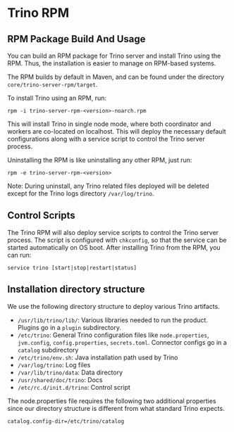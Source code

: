 # Trino RPM

## RPM Package Build And Usage

You can build an RPM package for Trino server and install Trino using the RPM. Thus, the installation is easier to manage on RPM-based systems.

The RPM builds by default in Maven, and can be found under the directory `core/trino-server-rpm/target`.

To install Trino using an RPM, run:

    rpm -i trino-server-rpm-<version>-noarch.rpm

This will install Trino in single node mode, where both coordinator and workers are co-located on localhost.
This will deploy the necessary default configurations along with a service script to control the Trino server process.

Uninstalling the RPM is like uninstalling any other RPM, just run:

    rpm -e trino-server-rpm-<version>

Note: During uninstall, any Trino related files deployed will be deleted except for the Trino logs directory `/var/log/trino`.

## Control Scripts

The Trino RPM will also deploy service scripts to control the Trino server process.
The script is configured with `chkconfig`,  so that the service can be started automatically on OS boot.
After installing Trino from the RPM, you can run:

    service trino [start|stop|restart|status]

## Installation directory structure

We use the following directory structure to deploy various Trino artifacts.

* `/usr/lib/trino/lib/`: Various libraries needed to run the product. Plugins go in a `plugin` subdirectory.
* `/etc/trino`: General Trino configuration files like `node.properties`, `jvm.config`, `config.properties`, `secrets.toml`. Connector configs go in a `catalog` subdirectory
* `/etc/trino/env.sh`: Java installation path used by Trino
* `/var/log/trino`: Log files
* `/var/lib/trino/data`: Data directory
* `/usr/shared/doc/trino`: Docs
* `/etc/rc.d/init.d/trino`: Control script

The node.properties file requires the following two additional properties since our directory structure is different from what standard Trino expects.

    catalog.config-dir=/etc/trino/catalog
